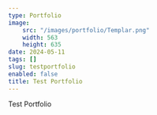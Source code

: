 ```yaml
---
type: Portfolio
image: 
    src: "/images/portfolio/Templar.png" 
    width: 563
    height: 635
date: 2024-05-11
tags: []
slug: testportfolio
enabled: false
title: Test Portfolio
---
```


Test Portfolio